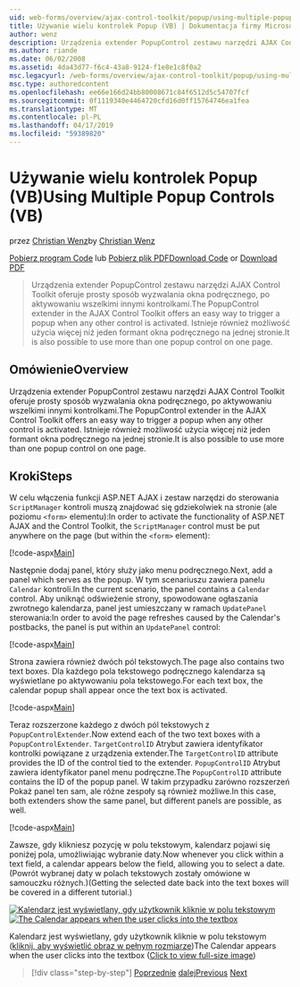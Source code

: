 ```yaml
---
uid: web-forms/overview/ajax-control-toolkit/popup/using-multiple-popup-controls-vb
title: Używanie wielu kontrolek Popup (VB) | Dokumentacja firmy Microsoft
author: wenz
description: Urządzenia extender PopupControl zestawu narzędzi AJAX Control Toolkit oferuje prosty sposób wyzwalania okna podręcznego, po aktywowaniu wszelkimi innymi kontrolkami. Istnieje również możliwość użycia m...
ms.author: riande
ms.date: 06/02/2008
ms.assetid: 4da43d77-f6c4-43a8-9124-f1e8e1c8f0a2
msc.legacyurl: /web-forms/overview/ajax-control-toolkit/popup/using-multiple-popup-controls-vb
msc.type: authoredcontent
ms.openlocfilehash: ee66e166d24bb80008671c84f6512d5c54707fcf
ms.sourcegitcommit: 0f1119340e4464720cfd16d0ff15764746ea1fea
ms.translationtype: MT
ms.contentlocale: pl-PL
ms.lasthandoff: 04/17/2019
ms.locfileid: "59389820"
---
```

# <a name="using-multiple-popup-controls-vb"></a><span data-ttu-id="7914a-104">Używanie wielu kontrolek Popup (VB)</span><span class="sxs-lookup"><span data-stu-id="7914a-104">Using Multiple Popup Controls (VB)</span></span>

<span data-ttu-id="7914a-105">przez [Christian Wenz](https://github.com/wenz)</span><span class="sxs-lookup"><span data-stu-id="7914a-105">by [Christian Wenz](https://github.com/wenz)</span></span>

<span data-ttu-id="7914a-106">[Pobierz program Code](http://download.microsoft.com/download/9/3/f/93f8daea-bebd-4821-833b-95205389c7d0/PopupControl1.vb.zip) lub [Pobierz plik PDF](http://download.microsoft.com/download/2/d/c/2dc10e34-6983-41d4-9c08-f78f5387d32b/popupcontrol1VB.pdf)</span><span class="sxs-lookup"><span data-stu-id="7914a-106">[Download Code](http://download.microsoft.com/download/9/3/f/93f8daea-bebd-4821-833b-95205389c7d0/PopupControl1.vb.zip) or [Download PDF](http://download.microsoft.com/download/2/d/c/2dc10e34-6983-41d4-9c08-f78f5387d32b/popupcontrol1VB.pdf)</span></span>

> <span data-ttu-id="7914a-107">Urządzenia extender PopupControl zestawu narzędzi AJAX Control Toolkit oferuje prosty sposób wyzwalania okna podręcznego, po aktywowaniu wszelkimi innymi kontrolkami.</span><span class="sxs-lookup"><span data-stu-id="7914a-107">The PopupControl extender in the AJAX Control Toolkit offers an easy way to trigger a popup when any other control is activated.</span></span> <span data-ttu-id="7914a-108">Istnieje również możliwość użycia więcej niż jeden formant okna podręcznego na jednej stronie.</span><span class="sxs-lookup"><span data-stu-id="7914a-108">It is also possible to use more than one popup control on one page.</span></span>


## <a name="overview"></a><span data-ttu-id="7914a-109">Omówienie</span><span class="sxs-lookup"><span data-stu-id="7914a-109">Overview</span></span>

<span data-ttu-id="7914a-110">Urządzenia extender PopupControl zestawu narzędzi AJAX Control Toolkit oferuje prosty sposób wyzwalania okna podręcznego, po aktywowaniu wszelkimi innymi kontrolkami.</span><span class="sxs-lookup"><span data-stu-id="7914a-110">The PopupControl extender in the AJAX Control Toolkit offers an easy way to trigger a popup when any other control is activated.</span></span> <span data-ttu-id="7914a-111">Istnieje również możliwość użycia więcej niż jeden formant okna podręcznego na jednej stronie.</span><span class="sxs-lookup"><span data-stu-id="7914a-111">It is also possible to use more than one popup control on one page.</span></span>

## <a name="steps"></a><span data-ttu-id="7914a-112">Kroki</span><span class="sxs-lookup"><span data-stu-id="7914a-112">Steps</span></span>

<span data-ttu-id="7914a-113">W celu włączenia funkcji ASP.NET AJAX i zestaw narzędzi do sterowania `ScriptManager` kontroli muszą znajdować się gdziekolwiek na stronie (ale poziomu `<form>` elementu):</span><span class="sxs-lookup"><span data-stu-id="7914a-113">In order to activate the functionality of ASP.NET AJAX and the Control Toolkit, the `ScriptManager` control must be put anywhere on the page (but within the `<form>` element):</span></span>

[!code-aspx[Main](using-multiple-popup-controls-vb/samples/sample1.aspx)]

<span data-ttu-id="7914a-114">Następnie dodaj panel, który służy jako menu podręcznego.</span><span class="sxs-lookup"><span data-stu-id="7914a-114">Next, add a panel which serves as the popup.</span></span> <span data-ttu-id="7914a-115">W tym scenariuszu zawiera panelu `Calendar` kontroli.</span><span class="sxs-lookup"><span data-stu-id="7914a-115">In the current scenario, the panel contains a `Calendar` control.</span></span> <span data-ttu-id="7914a-116">Aby uniknąć odświeżenie strony, spowodowane ogłaszania zwrotnego kalendarza, panel jest umieszczany w ramach `UpdatePanel` sterowania:</span><span class="sxs-lookup"><span data-stu-id="7914a-116">In order to avoid the page refreshes caused by the Calendar's postbacks, the panel is put within an `UpdatePanel` control:</span></span>

[!code-aspx[Main](using-multiple-popup-controls-vb/samples/sample2.aspx)]

<span data-ttu-id="7914a-117">Strona zawiera również dwóch pól tekstowych.</span><span class="sxs-lookup"><span data-stu-id="7914a-117">The page also contains two text boxes.</span></span> <span data-ttu-id="7914a-118">Dla każdego pola tekstowego podręcznego kalendarza są wyświetlane po aktywowaniu pola tekstowego.</span><span class="sxs-lookup"><span data-stu-id="7914a-118">For each text box, the calendar popup shall appear once the text box is activated.</span></span>

[!code-aspx[Main](using-multiple-popup-controls-vb/samples/sample3.aspx)]

<span data-ttu-id="7914a-119">Teraz rozszerzone każdego z dwóch pól tekstowych z `PopupControlExtender`.</span><span class="sxs-lookup"><span data-stu-id="7914a-119">Now extend each of the two text boxes with a `PopupControlExtender`.</span></span> <span data-ttu-id="7914a-120">`TargetControlID` Atrybut zawiera identyfikator kontrolki powiązane z urządzenia extender.</span><span class="sxs-lookup"><span data-stu-id="7914a-120">The `TargetControlID` attribute provides the ID of the control tied to the extender.</span></span> <span data-ttu-id="7914a-121">`PopupControlID` Atrybut zawiera identyfikator panel menu podręczne.</span><span class="sxs-lookup"><span data-stu-id="7914a-121">The `PopupControlID` attribute contains the ID of the popup panel.</span></span> <span data-ttu-id="7914a-122">W takim przypadku zarówno rozszerzeń Pokaż panel ten sam, ale różne zespoły są również możliwe.</span><span class="sxs-lookup"><span data-stu-id="7914a-122">In this case, both extenders show the same panel, but different panels are possible, as well.</span></span>

[!code-aspx[Main](using-multiple-popup-controls-vb/samples/sample4.aspx)]

<span data-ttu-id="7914a-123">Zawsze, gdy klikniesz pozycję w polu tekstowym, kalendarz pojawi się poniżej pola, umożliwiając wybranie daty.</span><span class="sxs-lookup"><span data-stu-id="7914a-123">Now whenever you click within a text field, a calendar appears below the field, allowing you to select a date.</span></span> <span data-ttu-id="7914a-124">(Powrót wybranej daty w polach tekstowych zostały omówione w samouczku różnych.)</span><span class="sxs-lookup"><span data-stu-id="7914a-124">(Getting the selected date back into the text boxes will be covered in a different tutorial.)</span></span>


<span data-ttu-id="7914a-125">[![Kalendarz jest wyświetlany, gdy użytkownik kliknie w polu tekstowym](using-multiple-popup-controls-vb/_static/image2.png)](using-multiple-popup-controls-vb/_static/image1.png)</span><span class="sxs-lookup"><span data-stu-id="7914a-125">[![The Calendar appears when the user clicks into the textbox](using-multiple-popup-controls-vb/_static/image2.png)](using-multiple-popup-controls-vb/_static/image1.png)</span></span>

<span data-ttu-id="7914a-126">Kalendarz jest wyświetlany, gdy użytkownik kliknie w polu tekstowym ([kliknij, aby wyświetlić obraz w pełnym rozmiarze](using-multiple-popup-controls-vb/_static/image3.png))</span><span class="sxs-lookup"><span data-stu-id="7914a-126">The Calendar appears when the user clicks into the textbox ([Click to view full-size image](using-multiple-popup-controls-vb/_static/image3.png))</span></span>

> [!div class="step-by-step"]
> <span data-ttu-id="7914a-127">[Poprzednie](handling-postbacks-from-a-popup-control-without-an-updatepanel-cs.md)
> [dalej](handling-postbacks-from-a-popup-control-with-an-updatepanel-vb.md)</span><span class="sxs-lookup"><span data-stu-id="7914a-127">[Previous](handling-postbacks-from-a-popup-control-without-an-updatepanel-cs.md)
[Next](handling-postbacks-from-a-popup-control-with-an-updatepanel-vb.md)</span></span>
